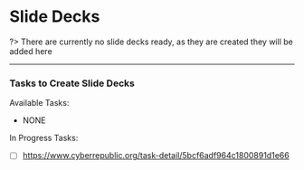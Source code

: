 

# Slide Decks

?> There are currently no slide decks ready, as they are created they will be added here

---

### Tasks to Create Slide Decks

Available Tasks:

- NONE

In Progress Tasks:

- [ ] https://www.cyberrepublic.org/task-detail/5bcf6adf964c1800891d1e66

